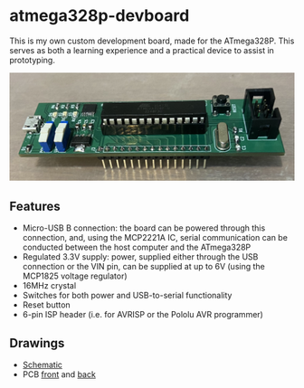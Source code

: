 # atmega328p-devboard

This is my own custom development board, made for the ATmega328P. This serves as both a learning experience and a practical device to assist in prototyping.

![PCB Image](https://github.com/sam-james-harding/atmega328p-devboard/blob/main/documents/pcb.png)

## Features
- Micro-USB B connection: the board can be powered through this connection, and, using the MCP2221A IC, serial communication can be conducted between the host computer and the ATmega328P
- Regulated 3.3V supply: power, supplied either through the USB connection or the VIN pin, can be supplied at up to 6V (using the MCP1825 voltage regulator)
- 16MHz crystal
- Switches for both power and USB-to-serial functionality
- Reset button
- 6-pin ISP header (i.e. for AVRISP or the Pololu AVR programmer)

## Drawings
- [Schematic](https://github.com/sam-james-harding/atmega328p-devboard/blob/main/printouts/Schematic.pdf)
- PCB [front](https://github.com/sam-james-harding/atmega328p-devboard/blob/main/printouts/PCB%20Front.pdf)
and [back](https://github.com/sam-james-harding/atmega328p-devboard/blob/main/printouts/PCB%20Back.pdf)
